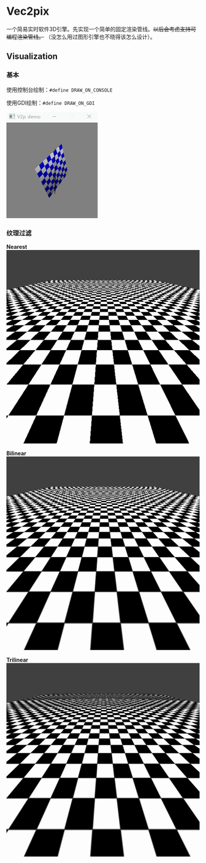 # Vec2pix

一个简易实时软件3D引擎。先实现一个简单的固定渲染管线。~~以后会考虑支持可编程渲染管线。~~ （没怎么用过图形引擎也不晓得该怎么设计）。

## Visualization

### 基本

使用控制台绘制：`#define DRAW_ON_CONSOLE`

使用GDI绘制：`#define DRAW_ON_GDI`

![demo_gdi.gif](samples/demo_gdi.gif)

### 纹理过滤

**Nearest**
![nearest sampling](samples/texfilter_nearest-min.png)

**Bilinear**
![bilinear sampling](samples/texfilter_bilinear-min.png)

**Trilinear**
![trilinear sampling](samples/texfilter_trilinear-min.png)
